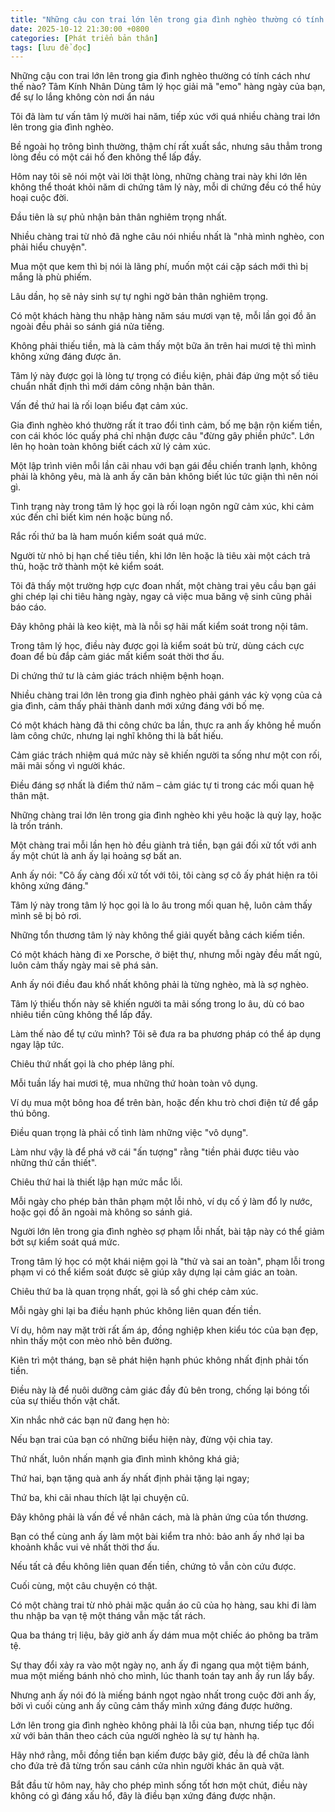 ```yaml
---
title: "Những cậu con trai lớn lên trong gia đình nghèo thường có tính cách như thế nào?"
date: 2025-10-12 21:30:00 +0800
categories: [Phát triển bản thân]
tags: [lưu để đọc]
---
```

Những cậu con trai lớn lên trong gia đình nghèo thường có tính cách như thế nào?
Tâm Kính Nhân
Dùng tâm lý học giải mã "emo" hàng ngày của bạn, để sự lo lắng không còn nơi ẩn náu

Tôi đã làm tư vấn tâm lý mười hai năm, tiếp xúc với quá nhiều chàng trai lớn lên trong gia đình nghèo.

Bề ngoài họ trông bình thường, thậm chí rất xuất sắc, nhưng sâu thẳm trong lòng đều có một cái hố đen không thể lấp đầy.

Hôm nay tôi sẽ nói một vài lời thật lòng, những chàng trai này khi lớn lên không thể thoát khỏi năm di chứng tâm lý này, mỗi di chứng đều có thể hủy hoại cuộc đời.

Đầu tiên là sự phủ nhận bản thân nghiêm trọng nhất.

Nhiều chàng trai từ nhỏ đã nghe câu nói nhiều nhất là "nhà mình nghèo, con phải hiểu chuyện".

Mua một que kem thì bị nói là lãng phí, muốn một cái cặp sách mới thì bị mắng là phù phiếm.

Lâu dần, họ sẽ nảy sinh sự tự nghi ngờ bản thân nghiêm trọng.

Có một khách hàng thu nhập hàng năm sáu mươi vạn tệ, mỗi lần gọi đồ ăn ngoài đều phải so sánh giá nửa tiếng.

Không phải thiếu tiền, mà là cảm thấy một bữa ăn trên hai mươi tệ thì mình không xứng đáng được ăn.

Tâm lý này được gọi là lòng tự trọng có điều kiện, phải đáp ứng một số tiêu chuẩn nhất định thì mới dám công nhận bản thân.

Vấn đề thứ hai là rối loạn biểu đạt cảm xúc.

Gia đình nghèo khó thường rất ít trao đổi tình cảm, bố mẹ bận rộn kiếm tiền, con cái khóc lóc quấy phá chỉ nhận được câu "đừng gây phiền phức".
Lớn lên họ hoàn toàn không biết cách xử lý cảm xúc.

Một lập trình viên mỗi lần cãi nhau với bạn gái đều chiến tranh lạnh, không phải là không yêu, mà là anh ấy căn bản không biết lúc tức giận thì nên nói gì.

Tình trạng này trong tâm lý học gọi là rối loạn ngôn ngữ cảm xúc, khi cảm xúc đến chỉ biết kìm nén hoặc bùng nổ.

Rắc rối thứ ba là ham muốn kiểm soát quá mức.

Người từ nhỏ bị hạn chế tiêu tiền, khi lớn lên hoặc là tiêu xài một cách trả thù, hoặc trở thành một kẻ kiểm soát.

Tôi đã thấy một trường hợp cực đoan nhất, một chàng trai yêu cầu bạn gái ghi chép lại chi tiêu hàng ngày, ngay cả việc mua băng vệ sinh cũng phải báo cáo.

Đây không phải là keo kiệt, mà là nỗi sợ hãi mất kiểm soát trong nội tâm.

Trong tâm lý học, điều này được gọi là kiểm soát bù trừ, dùng cách cực đoan để bù đắp cảm giác mất kiểm soát thời thơ ấu.

Di chứng thứ tư là cảm giác trách nhiệm bệnh hoạn.

Nhiều chàng trai lớn lên trong gia đình nghèo phải gánh vác kỳ vọng của cả gia đình, cảm thấy phải thành danh mới xứng đáng với bố mẹ.

Có một khách hàng đã thi công chức ba lần, thực ra anh ấy không hề muốn làm công chức, nhưng lại nghĩ không thi là bất hiếu.

Cảm giác trách nhiệm quá mức này sẽ khiến người ta sống như một con rối, mãi mãi sống vì người khác.

Điều đáng sợ nhất là điểm thứ năm – cảm giác tự ti trong các mối quan hệ thân mật.

Những chàng trai lớn lên trong gia đình nghèo khi yêu hoặc là quỳ lạy, hoặc là trốn tránh.

Một chàng trai mỗi lần hẹn hò đều giành trả tiền, bạn gái đối xử tốt với anh ấy một chút là anh ấy lại hoảng sợ bất an.

Anh ấy nói: "Cô ấy càng đối xử tốt với tôi, tôi càng sợ cô ấy phát hiện ra tôi không xứng đáng."

Tâm lý này trong tâm lý học gọi là lo âu trong mối quan hệ, luôn cảm thấy mình sẽ bị bỏ rơi.

Những tổn thương tâm lý này không thể giải quyết bằng cách kiếm tiền.

Có một khách hàng đi xe Porsche, ở biệt thự, nhưng mỗi ngày đều mất ngủ, luôn cảm thấy ngày mai sẽ phá sản.

Anh ấy nói điều đau khổ nhất không phải là từng nghèo, mà là sợ nghèo.

Tâm lý thiếu thốn này sẽ khiến người ta mãi sống trong lo âu, dù có bao nhiêu tiền cũng không thể lấp đầy.

Làm thế nào để tự cứu mình? Tôi sẽ đưa ra ba phương pháp có thể áp dụng ngay lập tức.

Chiêu thứ nhất gọi là cho phép lãng phí.

Mỗi tuần lấy hai mươi tệ, mua những thứ hoàn toàn vô dụng.

Ví dụ mua một bông hoa để trên bàn, hoặc đến khu trò chơi điện tử để gắp thú bông.

Điều quan trọng là phải cố tình làm những việc "vô dụng".

Làm như vậy là để phá vỡ cái "ấn tượng" rằng "tiền phải được tiêu vào những thứ cần thiết".

Chiêu thứ hai là thiết lập hạn mức mắc lỗi.

Mỗi ngày cho phép bản thân phạm một lỗi nhỏ, ví dụ cố ý làm đổ ly nước, hoặc gọi đồ ăn ngoài mà không so sánh giá.

Người lớn lên trong gia đình nghèo sợ phạm lỗi nhất, bài tập này có thể giảm bớt sự kiểm soát quá mức.

Trong tâm lý học có một khái niệm gọi là "thử và sai an toàn", phạm lỗi trong phạm vi có thể kiểm soát được sẽ giúp xây dựng lại cảm giác an toàn.

Chiêu thứ ba là quan trọng nhất, gọi là sổ ghi chép cảm xúc.

Mỗi ngày ghi lại ba điều hạnh phúc không liên quan đến tiền.

Ví dụ, hôm nay mặt trời rất ấm áp, đồng nghiệp khen kiểu tóc của bạn đẹp, nhìn thấy một con mèo nhỏ bên đường.

Kiên trì một tháng, bạn sẽ phát hiện hạnh phúc không nhất định phải tốn tiền.

Điều này là để nuôi dưỡng cảm giác đầy đủ bên trong, chống lại bóng tối của sự thiếu thốn vật chất.

Xin nhắc nhở các bạn nữ đang hẹn hò:

Nếu bạn trai của bạn có những biểu hiện này, đừng vội chia tay.

Thứ nhất, luôn nhấn mạnh gia đình mình không khá giả;

Thứ hai, bạn tặng quà anh ấy nhất định phải tặng lại ngay;

Thứ ba, khi cãi nhau thích lật lại chuyện cũ.

Đây không phải là vấn đề về nhân cách, mà là phản ứng của tổn thương.

Bạn có thể cùng anh ấy làm một bài kiểm tra nhỏ: bảo anh ấy nhớ lại ba khoảnh khắc vui vẻ nhất thời thơ ấu.

Nếu tất cả đều không liên quan đến tiền, chứng tỏ vẫn còn cứu được.

Cuối cùng, một câu chuyện có thật.

Có một chàng trai từ nhỏ phải mặc quần áo cũ của họ hàng, sau khi đi làm thu nhập ba vạn tệ một tháng vẫn mặc tất rách.

Qua ba tháng trị liệu, bây giờ anh ấy dám mua một chiếc áo phông ba trăm tệ.

Sự thay đổi xảy ra vào một ngày nọ, anh ấy đi ngang qua một tiệm bánh, mua một miếng bánh nhỏ cho mình, lúc thanh toán tay anh ấy run lẩy bẩy.

Nhưng anh ấy nói đó là miếng bánh ngọt ngào nhất trong cuộc đời anh ấy, bởi vì cuối cùng anh ấy cũng cảm thấy mình xứng đáng được hưởng.

Lớn lên trong gia đình nghèo không phải là lỗi của bạn, nhưng tiếp tục đối xử với bản thân theo cách của người nghèo là sự tự hành hạ.

Hãy nhớ rằng, mỗi đồng tiền bạn kiếm được bây giờ, đều là để chữa lành cho đứa trẻ đã từng trốn sau cánh cửa nhìn người khác ăn quà vặt.

Bắt đầu từ hôm nay, hãy cho phép mình sống tốt hơn một chút, điều này không có gì đáng xấu hổ, đây là điều bạn xứng đáng được nhận.



